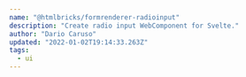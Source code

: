 ```yaml
---
name: "@htmlbricks/formrenderer-radioinput"
description: "Create radio input WebComponent for Svelte."
author: "Dario Caruso"
updated: "2022-01-02T19:14:33.263Z"
tags: 
  - ui
---
```

